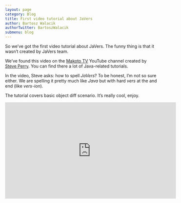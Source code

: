 ```yaml
---
layout: page
category: Blog
title: First video tutorial about JaVers
author: Bartosz Walacik
authorTwitter: BartoszWalacik
submenu: blog
---
```


So we’ve got the first video tutorial about JaVers.
The funny thing is that it wasn’t created by JaVers team.

We’ve found this video on the [Makoto TV](https://www.youtube.com/channel/UCAoqQ5DnRyLisPdzUodMrww)
YouTube channel created by [Steve Perry](https://twitter.com/jstevenperry).
You can find there a lot of Java-related tutorials.

In the video, Steve asks: how to spell *JaVers*?
To be honest, I’m not so sure either.
We are spelling it pretty much like *Java* 
but with hard *vers* at the and end (like *vers-ion*).

The tutorial covers basic object diff scenario. It’s really cool, enjoy.
 
<iframe width="560" height="315" src="https://www.youtube.com/embed/qotYDNmeBIg" frameborder="0" allowfullscreen></iframe>
